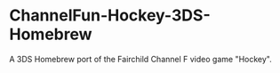 # ChannelFun-Hockey-3DS-Homebrew
A 3DS Homebrew port of the Fairchild Channel F video game "Hockey".

